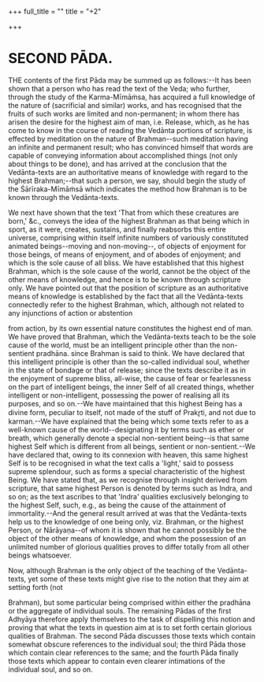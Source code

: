 +++
full_title = ""
title = "+2"

+++




# SECOND PĀDA.

THE contents of the first Pāda may be summed up as follows:--It has been shown that a person who has read the text of the Veda; who further, through the study of the Karma-Mīmāṁsa, has acquired a full knowledge of the nature of (sacrificial and similar) works, and has recognised that the fruits of such works are limited and non-permanent; in whom there has arisen the desire for the highest aim of man, i.e. Release, which, as he has come to know in the course of reading the Vedānta portions of scripture, is effected by meditation on the nature of Brahman--such meditation having an infinite and permanent result; who has convinced himself that words are capable of conveying information about accomplished things (not only about things to be done), and has arrived at the conclusion that the Vedānta-texts are an authoritative means of knowledge with regard to the highest Brahman;--that such a person, we say, should begin the study of the Śārīraka-Mīmāṁsā which indicates the method how Brahman is to be known through the Vedānta-texts.

We next have shown that the text 'That from which these creatures are born,' &c., conveys the idea of the highest Brahman as that being which in sport, as it were, creates, sustains, and finally reabsorbs this entire universe, comprising within itself infinite numbers of variously constituted animated beings--moving and non-moving--, of objects of enjoyment for those beings, of means of enjoyment, and of abodes of enjoyment; and which is the sole cause of all bliss. We have established that this highest Brahman, which is the sole cause of the world, cannot be the object of the other means of knowledge, and hence is to be known through scripture only. We have pointed out that the position of scripture as an authoritative means of knowledge is established by the fact that all the Vedānta-texts connectedly refer to the highest Brahman, which, although not related to any injunctions of action or abstention

from action, by its own essential nature constitutes the highest end of man. We have proved that Brahman, which the Vedānta-texts teach to be the sole cause of the world, must be an intelligent principle other than the non-sentient pradhāna. since Brahman is said to think. We have declared that this intelligent principle is other than the so-called individual soul, whether in the state of bondage or that of release; since the texts describe it as in the enjoyment of supreme bliss, all-wise, the cause of fear or fearlessness on the part of intelligent beings, the inner Self of all created things, whether intelligent or non-intelligent, possessing the power of realising all its purposes, and so on.--We have maintained that this highest Being has a divine form, peculiar to itself, not made of the stuff of Prakr̥ti, and not due to karman.--We have explained that the being which some texts refer to as a well-known cause of the world--designating it by terms such as ether or breath, which generally denote a special non-sentient being--is that same highest Self which is different from all beings, sentient or non-sentient.--We have declared that, owing to its connexion with heaven, this same highest Self is to be recognised in what the text calls a 'light,' said to possess supreme splendour, such as forms a special characteristic of the highest Being. We have stated that, as we recognise through insight derived from scripture, that same highest Person is denoted by terms such as Indra, and so on; as the text ascribes to that 'Indra' qualities exclusively belonging to the highest Self, such, e.g., as being the cause of the attainment of immortality.--And the general result arrived at was that the Vedānta-texts help us to the knowledge of one being only, viz. Brahman, or the highest Person, or Nārāyaṇa--of whom it is shown that he cannot possibly be the object of the other means of knowledge, and whom the possession of an unlimited number of glorious qualities proves to differ totally from all other beings whatsoever.

Now, although Brahman is the only object of the teaching of the Vedānta-texts, yet some of these texts might give rise to the notion that they aim at setting forth (not

 Brahman), but some particular being comprised within either the pradhāna or the aggregate of individual souls. The remaining Pādas of the first Adhyāya therefore apply themselves to the task of dispelling this notion and proving that what the texts in question aim at is to set forth certain glorious qualities of Brahman. The second Pāda discusses those texts which contain somewhat obscure references to the individual soul; the third Pāda those which contain clear references to the same; and the fourth Pāda finally those texts which appear to contain even clearer intimations of the individual soul, and so on.

